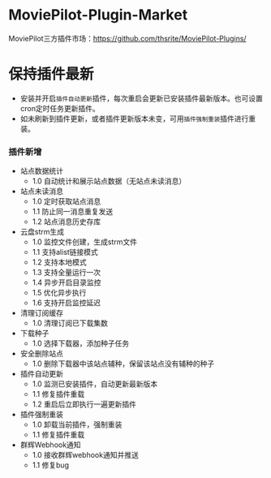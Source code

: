 # MoviePilot-Plugin-Market
MoviePilot三方插件市场：https://github.com/thsrite/MoviePilot-Plugins/

# 保持插件最新
- 安装并开启`插件自动更新`插件，每次重启会更新已安装插件最新版本。也可设置cron定时任务更新插件。
- 如未刷新到插件更新，或者插件更新版本未变，可用`插件强制重装`插件进行重装。

### 插件新增
- 站点数据统计
  - 1.0 自动统计和展示站点数据（无站点未读消息）
- 站点未读消息
  - 1.0 定时获取站点消息
  - 1.1 防止同一消息重复发送
  - 1.2 站点消息历史存库
- 云盘strm生成
  - 1.0 监控文件创建，生成strm文件
  - 1.1 支持alist链接模式
  - 1.2 支持本地模式
  - 1.3 支持全量运行一次
  - 1.4 异步开启目录监控
  - 1.5 优化异步执行
  - 1.6 支持开启监控延迟
- 清理订阅缓存
  - 1.0 清理订阅已下载集数
- 下载种子
  - 1.0 选择下载器，添加种子任务
- 安全删除站点
  - 1.0 删除下载器中该站点辅种，保留该站点没有辅种的种子
- 插件自动更新
  - 1.0 监测已安装插件，自动更新最新版本
  - 1.1 修复插件重载
  - 1.2 重启后立即执行一遍更新插件
- 插件强制重装
  - 1.0 卸载当前插件，强制重装
  - 1.1 修复插件重载
- 群辉Webhook通知
  - 1.0 接收群辉webhook通知并推送
  - 1.1 修复bug

